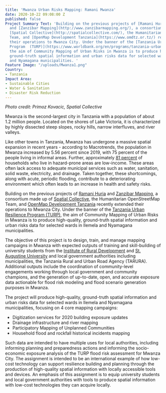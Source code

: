 ```yaml
---
title: 'Mwanza Urban Risks Mapping: Ramani Mwanza'
date: 2020-10-22 09:08:00 Z
published: false
Project Summary Text: 'Building on the previous projects of [Ramani Huria](https://ramanihuria.org/en/)
  and [Zanzibar Mapping](http://www.zanzibarmapping.org/), a consortium made up of
  [Spatial Collective](http://spatialcollective.com/), the Humanitarian OpenStreetMap
  Team, and [OpenMap Development Tanzania](https://www.omdtz.or.tz/) recently extended
  their operations to Mwanza City. Under the banner of the [Tanzania Urban Resilience
  Program  (TURP)](https://www.worldbank.org/en/programs/tanzania-urban-resilience-program),
  the aim of Community Mapping of Urban Risks in Mwanza is to produce high-quality,
  ground-truth spatial information and urban risks data for selected wards in Ilemela
  and Nyamagana municipalities. '
Feature Image: "/uploads/Mwanza1.png"
Country:
- Tanzania
Impact Area:
- Sustainable Cities
- Water & Sanitation
- Disaster Risk Reduction
---
```


*Photo credit: Primoz Kovacic, Spatial Collective*

Mwanza is the second-largest city in Tanzania with a population of about 1.2 million people. Located on the shores of Lake Victoria, it is characterized by highly dissected steep slopes, rocky hills, narrow interfluves, and river valleys. 

Like other towns in Tanzania, Mwanza has undergone a massive spatial expansion in recent years - according to Macrotrends, the population in Mwanza increased by 5.56 percent since 2019, with 75 percent of the people living in informal areas. Further, approximately [81 percent](http://documents1.worldbank.org/curated/en/788241565625141093/text/Wading-Out-the-Storm-The-Role-of-Poverty-in-Exposure-Vulnerability-and-Resilience-to-Floods-in-Dar-Es-Salaam.txt) of households who live in hazard-prone areas are low-income. These areas often lack access to adequate municipal services such as water, sanitation, solid waste, electricity, and drainage. Taken together, these shortcomings, along with acute, periodic flooding, contribute to a deteriorating environment which often leads to an increase in health and safety risks.

Building on the previous projects of [Ramani Huria](https://ramanihuria.org/en/) and [Zanzibar Mapping](http://www.zanzibarmapping.org/), a consortium made up of [Spatial Collective](http://spatialcollective.com/), the Humanitarian OpenStreetMap Team, and [OpenMap Development Tanzania](https://www.omdtz.or.tz/) recently extended their operations to Mwanza City. Under the banner of the [Tanzania Urban Resilience Program  (TURP)](https://www.worldbank.org/en/programs/tanzania-urban-resilience-program), the aim of Community Mapping of Urban Risks in Mwanza is to produce high-quality, ground-truth spatial information and urban risks data for selected wards in Ilemela and Nyamagana municipalities. 

The objective of this project is to design, train, and manage mapping campaigns in Mwanza
with expected outputs of training and skill-building of university students from the [Institute of Rural Development](https://irdp.ac.tz/) and [St. Augustine University](https://www.saut.ac.tz/) and local government authorities including municipalities, the Tanzania Rural and Urban Road Agency (TARURA). Additional outputs include the coordination of community-level engagements working through local government and community champions, and the generation of up-to-date, open, and accurate exposure data actionable for flood risk modeling and flood scenario generation purposes in Mwanza. 

The project will produce high-quality, ground-truth spatial information and urban risks data for selected wards in Ilemela and Nyamagana municipalities, focusing on 4 core mapping campaigns: 
* Digitization services for 2020 building exposure updates 
* Drainage infrastructure and river mapping
* Participatory Mapping of Unplanned Communities
* Household flood and rockfall historical incidents mapping

Such data are intended to have multiple uses for local authorities, including informing planning and preparedness actions and informing the socio-economic exposure analysis of the TURP flood risk assessment for Mwanza City. The assignment is intended to be an international example of how low-cost technology can support resilience building and planning through the production of high-quality spatial information with locally accessible tools and devices. An emphasis of this assignment is to equip university students and local government authorities with tools to produce spatial information with low-cost technologies they can acquire locally.